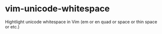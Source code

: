 # vim-unicode-whitespace
Hightlight unicode whitespace in Vim (em or en quad or space or thin space or etc.)
